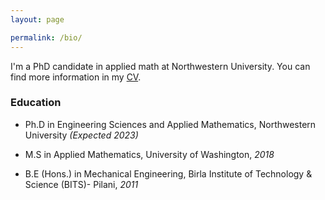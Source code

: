 ```yaml
---
layout: page

permalink: /bio/
---
```


I'm a PhD candidate in applied math at Northwestern University. You can find more information in my [CV](pdfs/CV_Jithin_Sep2022.pdf).

### Education

* Ph.D in Engineering Sciences and Applied Mathematics, Northwestern University *(Expected 2023)*

* M.S in Applied Mathematics, University of Washington, *2018*

* B.E (Hons.) in Mechanical Engineering, Birla Institute of Technology & Science (BITS)- Pilani, *2011*




